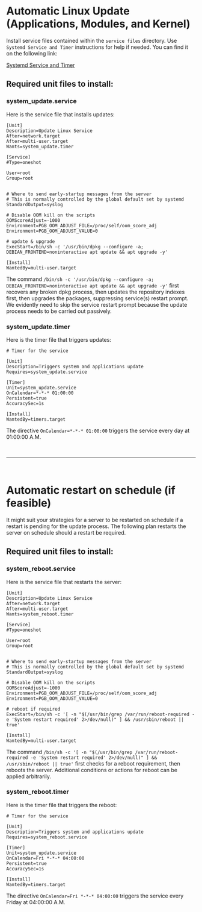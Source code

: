# Automatic Linux Update (Applications, Modules, and Kernel)

Install service files contained within the `service files` directory. Use `Systemd Service and Timer` instructions for help if needed.
 You can find it on the following link:
 
[Systemd Service and Timer](../../Systemd%20Service%20and%20Timer/README.md)

## Required unit files to install:

### system_update.service

Here is the service file that installs updates:

```shell
[Unit]
Description=Update Linux Service
After=network.target
After=multi-user.target
Wants=system_update.timer

[Service]
#Type=oneshot

User=root
Group=root


# Where to send early-startup messages from the server
# This is normally controlled by the global default set by systemd
StandardOutput=syslog

# Disable OOM kill on the scripts
OOMScoreAdjust=-1000
Environment=PGB_OOM_ADJUST_FILE=/proc/self/oom_score_adj
Environment=PGB_OOM_ADJUST_VALUE=0

# update & upgrade
ExecStart=/bin/sh -c '/usr/bin/dpkg --configure -a; DEBIAN_FRONTEND=noninteractive apt update && apt upgrade -y'

[Install]
WantedBy=multi-user.target

```

The command `/bin/sh -c '/usr/bin/dpkg --configure -a; DEBIAN_FRONTEND=noninteractive apt update && apt upgrade -y'` first recovers
 any broken dpkg process, then updates the repository indexes first, then upgrades the packages, suppressing service(s) restart
 prompt. We evidently need to skip the service restart prompt because the update process needs to be carried out passively.


### system_update.timer

Here is the timer file that triggers updates:

```shell
# Timer for the service

[Unit]
Description=Triggers system and applications update
Requires=system_update.service

[Timer]
Unit=system_update.service
OnCalendar=*-*-* 01:00:00
Persistent=true
AccuracySec=1s

[Install]
WantedBy=timers.target

```

The directive `OnCalendar=*-*-* 01:00:00` triggers the service every day at 01:00:00 A.M.


<br/>

---

<br/>

# Automatic restart on schedule (if feasible)

It might suit your strategies for a server to be restarted on schedule if a restart is pending for the update
 process. The following plan restarts the server on schedule should a restart be required.

## Required unit files to install:

### system_reboot.service

Here is the service file that restarts the server:

```shell
[Unit]
Description=Update Linux Service
After=network.target
After=multi-user.target
Wants=system_reboot.timer

[Service]
#Type=oneshot

User=root
Group=root


# Where to send early-startup messages from the server
# This is normally controlled by the global default set by systemd
StandardOutput=syslog

# Disable OOM kill on the scripts
OOMScoreAdjust=-1000
Environment=PGB_OOM_ADJUST_FILE=/proc/self/oom_score_adj
Environment=PGB_OOM_ADJUST_VALUE=0

# reboot if required
ExecStart=/bin/sh -c '[ -n "$(/usr/bin/grep /var/run/reboot-required -e 'System restart required' 2>/dev/null)" ] && /usr/sbin/reboot || true'

[Install]
WantedBy=multi-user.target

```

The command `/bin/sh -c '[ -n "$(/usr/bin/grep /var/run/reboot-required -e 'System restart required' 2>/dev/null)" ] && /usr/sbin/reboot || true'` first 
 checks for a reboot requirement, then reboots the server. Additional conditions or actions for reboot can be applied arbitrarily.


### system_reboot.timer

Here is the timer file that triggers the reboot:

```shell
# Timer for the service

[Unit]
Description=Triggers system and applications update
Requires=system_reboot.service

[Timer]
Unit=system_update.service
OnCalendar=Fri *-*-* 04:00:00
Persistent=true
AccuracySec=1s

[Install]
WantedBy=timers.target

```

The directive `OnCalendar=Fri *-*-* 04:00:00` triggers the service every Friday at 04:00:00 A.M.


<!--

## restart the system on schedule

### system_restart.service

-->

